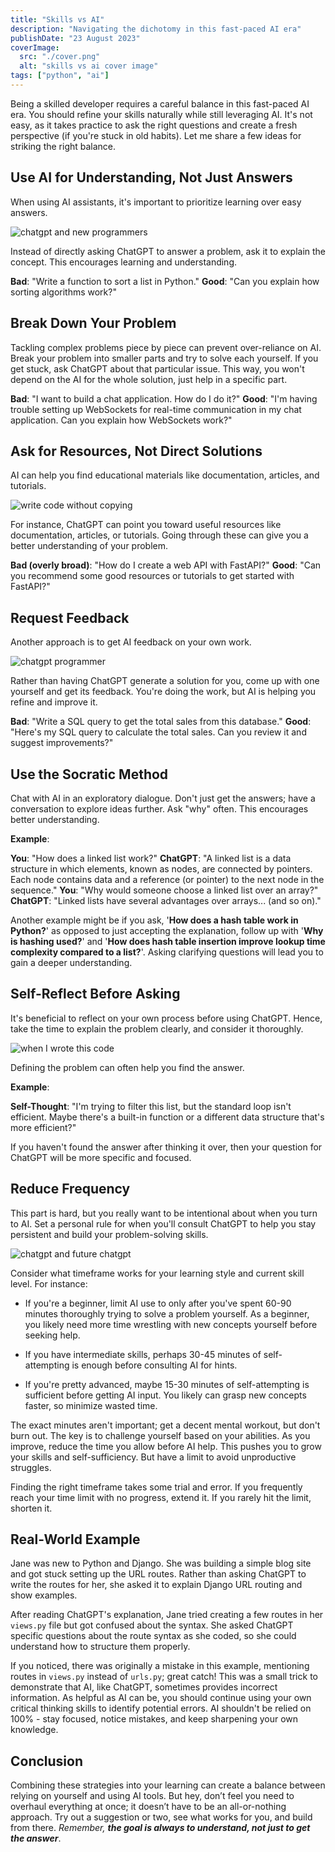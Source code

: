 ```yaml
---
title: "Skills vs AI"
description: "Navigating the dichotomy in this fast-paced AI era"
publishDate: "23 August 2023"
coverImage:
  src: "./cover.png"
  alt: "skills vs ai cover image"
tags: ["python", "ai"]
---
```


Being a skilled developer requires a careful balance in this fast-paced AI era. You should refine your skills naturally while still leveraging AI. It's not easy, as it takes practice to ask the right questions and create a fresh perspective (if you're stuck in old habits). Let me share a few ideas for striking the right balance.

## Use AI for Understanding, Not Just Answers

When using AI assistants, it's important to prioritize learning over easy answers.

![chatgpt and new programmers](chatgpt-new-programmers.png)

Instead of directly asking ChatGPT to answer a problem, ask it to explain the concept. This encourages learning and understanding.

**Bad**: "Write a function to sort a list in Python."
**Good**: "Can you explain how sorting algorithms work?"

## Break Down Your Problem

Tackling complex problems piece by piece can prevent over-reliance on AI. Break your problem into smaller parts and try to solve each yourself. If you get stuck, ask ChatGPT about that particular issue. This way, you won't depend on the AI for the whole solution, just help in a specific part.

**Bad**: "I want to build a chat application. How do I do it?"
**Good**: "I'm having trouble setting up WebSockets for real-time communication in my chat application. Can you explain how WebSockets work?"

## Ask for Resources, Not Direct Solutions

AI can help you find educational materials like documentation, articles, and tutorials.

![write code without copying](write-code-without-copying.png)

For instance, ChatGPT can point you toward useful resources like documentation, articles, or tutorials. Going through these can give you a better understanding of your problem.

**Bad (overly broad)**: "How do I create a web API with FastAPI?"
**Good**: "Can you recommend some good resources or tutorials to get started with FastAPI?"

## Request Feedback

Another approach is to get AI feedback on your own work.

![chatgpt programmer](chatgpt-programmer.png)

Rather than having ChatGPT generate a solution for you, come up with one yourself and get its feedback. You're doing the work, but AI is helping you refine and improve it.

**Bad**: "Write a SQL query to get the total sales from this database."
**Good**: "Here's my SQL query to calculate the total sales. Can you review it and suggest improvements?"

## Use the Socratic Method

Chat with AI in an exploratory dialogue. Don't just get the answers; have a conversation to explore ideas further. Ask "why" often. This encourages better understanding.

**Example**:

**You**: "How does a linked list work?"
**ChatGPT**: "A linked list is a data structure in which elements, known as nodes, are connected by pointers. Each node contains data and a reference (or pointer) to the next node in the sequence."
**You**: "Why would someone choose a linked list over an array?"
**ChatGPT**: "Linked lists have several advantages over arrays... (and so on)."

Another example might be if you ask, '**How does a hash table work in Python?**' as opposed to just accepting the explanation, follow up with '**Why is hashing used?**' and '**How does hash table insertion improve lookup time complexity compared to a list?**'. Asking clarifying questions will lead you to gain a deeper understanding.

## Self-Reflect Before Asking

It's beneficial to reflect on your own process before using ChatGPT. Hence, take the time to explain the problem clearly, and consider it thoroughly.

![when I wrote this code](when-i-wrote-this-code.png)

Defining the problem can often help you find the answer.

**Example**:

**Self-Thought**: "I'm trying to filter this list, but the standard loop isn't efficient. Maybe there's a built-in function or a different data structure that's more efficient?"

If you haven't found the answer after thinking it over, then your question for ChatGPT will be more specific and focused.

## Reduce Frequency

This part is hard, but you really want to be intentional about when you turn to AI. Set a personal rule for when you'll consult ChatGPT to help you stay persistent and build your problem-solving skills.

![chatgpt and future chatgpt](chatgpt-and-future-chatgpt.png)

Consider what timeframe works for your learning style and current skill level. For instance:

- If you're a beginner, limit AI use to only after you've spent 60-90 minutes thoroughly trying to solve a problem yourself. As a beginner, you likely need more time wrestling with new concepts yourself before seeking help.

- If you have intermediate skills, perhaps 30-45 minutes of self-attempting is enough before consulting AI for hints.

- If you're pretty advanced, maybe 15-30 minutes of self-attempting is sufficient before getting AI input. You likely can grasp new concepts faster, so minimize wasted time.

The exact minutes aren't important; get a decent mental workout, but don't burn out. The key is to challenge yourself based on your abilities. As you improve, reduce the time you allow before AI help. This pushes you to grow your skills and self-sufficiency. But have a limit to avoid unproductive struggles.

Finding the right timeframe takes some trial and error. If you frequently reach your time limit with no progress, extend it. If you rarely hit the limit, shorten it.

## Real-World Example

Jane was new to Python and Django. She was building a simple blog site and got stuck setting up the URL routes. Rather than asking ChatGPT to write the routes for her, she asked it to explain Django URL routing and show examples.

After reading ChatGPT's explanation, Jane tried creating a few routes in her `views.py` file but got confused about the syntax. She asked ChatGPT specific questions about the route syntax as she coded, so she could understand how to structure them properly.

If you noticed, there was originally a mistake in this example, mentioning routes in `views.py` instead of `urls.py`; great catch! This was a small trick to demonstrate that AI, like ChatGPT, sometimes provides incorrect information. As helpful as AI can be, you should continue using your own critical thinking skills to identify potential errors. AI shouldn't be relied on 100% - stay focused, notice mistakes, and keep sharpening your own knowledge.

## Conclusion

Combining these strategies into your learning can create a balance between relying on yourself and using AI tools. But hey, don’t feel you need to overhaul everything at once; it doesn’t have to be an all-or-nothing approach. Try out a suggestion or two, see what works for you, and build from there. _Remember, **the goal is always to understand, not just to get the answer**_.
